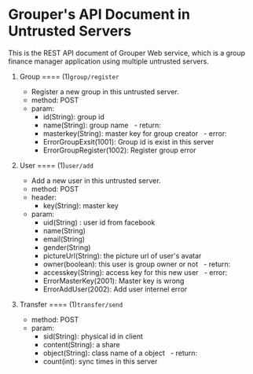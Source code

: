 # Grouper's API Document in Untrusted Servers
This is the REST API document of Grouper Web service, which is a group finance manager application using multiple untrusted servers.

1. Group
====
(1)`group/register`
   
   - Register a new group in this untrusted server.
   - method: POST
   - param: 
      - id(String): group id
      - name(String): group name
   - return:
      - masterkey(String): master key for group creator
   - error:
      - ErrorGroupExsit(1001): Group id is exist in this server
      - ErrorGroupRegister(1002): Register group error
      
2. User
====
(1)`user/add`

   - Add a new user in this untrusted server.
   - method: POST
   - header:
      - key(String): master key
   - param: 
      - uid(String) : user id from facebook
      - name(String)
      - email(String)
      - gender(String)
      - pictureUrl(String): the picture url of user's avatar
      - owner(boolean): this user is group owner or not
   - return:
      - accesskey(String): access key for this new user
   - error:
      - ErrorMasterKey(2001): Master key is wrong
      - ErrorAddUser(2002): Add user internel error
      
3. Transfer
====
(1)`transfer/send`

   - method: POST
   - param: 
      - sid(String): physical id in client
      - content(String): a share
      - object(String): class name of a object
   - return:
      - count(int): sync times in this server
